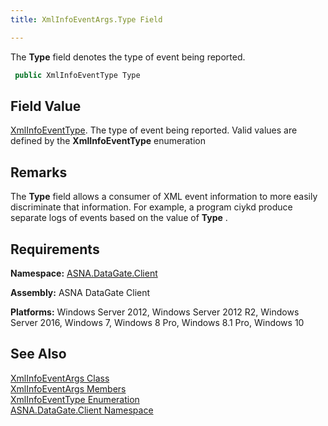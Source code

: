 ```yaml
---
title: XmlInfoEventArgs.Type Field

---
```


The **Type** field denotes the type of event being reported.

```cs
 public XmlInfoEventType Type
```

## Field Value

[XmlInfoEventType](xml-info-event-type-enumeration.html). The type of event being reported. Valid values are defined by the **XmlInfoEventType** enumeration
## Remarks

The **Type** field allows a consumer of XML event information to more easily discriminate that information. For example, a program ciykd produce separate logs of events based on the value of **Type** .
## Requirements

**Namespace:** [ASNA.DataGate.Client](datagate-client-namespace.html) 

**Assembly:** ASNA DataGate Client

**Platforms:** Windows Server 2012, Windows Server 2012 R2, Windows Server 2016, Windows 7, Windows 8 Pro, Windows 8.1 Pro, Windows 10
## See Also


[XmlInfoEventArgs Class](xml-info-event-args-class.html)
      <br />
[XmlInfoEventArgs Members](xml-info-event-args-members.html)
      <br />
[XmlInfoEventType Enumeration](xml-info-event-type-enumeration.html)
      <br />
[ASNA.DataGate.Client Namespace](datagate-client-namespace.html)

